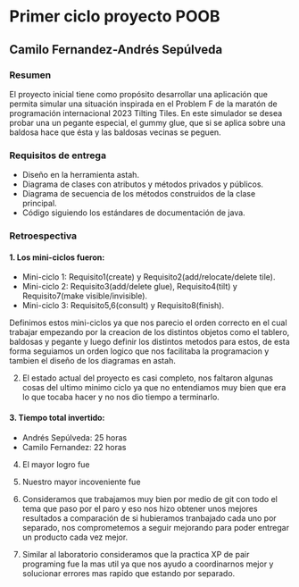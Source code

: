 # Primer ciclo proyecto POOB
## Camilo Fernandez-Andrés Sepúlveda
### Resumen
El proyecto inicial tiene como propósito desarrollar una aplicación que permita simular una
situación inspirada en el Problem F de la maratón de programación internacional 2023 Tilting
Tiles. En este simulador se desea probar una un pegante especial, el gummy glue, que si se
aplica sobre una baldosa hace que ésta y las baldosas vecinas se peguen.

### Requisitos de entrega
- Diseño en la herramienta astah.
- Diagrama de clases con atributos y métodos privados y públicos.
- Diagrama de secuencia de los métodos construidos de la clase principal.
- Código siguiendo los estándares de documentación de java.

### Retroespectiva
#### 1. Los mini-ciclos fueron:
- Mini-ciclo 1: Requisito1(create) y Requisito2(add/relocate/delete tile).
- Mini-ciclo 2: Requisito3(add/delete glue), Requisito4(tilt) y Requisito7(make visible/invisible).
- Mini-ciclo 3: Requisito5,6(consult) y Requisito8(finish).

Definimos estos mini-ciclos ya que nos parecio el orden correcto en el cual trabajar empezando por la creacion de los distintos objetos como el tablero, baldosas y pegante y luego definir los distintos metodos para estos, de esta forma
seguiamos un orden logico que nos facilitaba la programacion y tambien el diseño de los diagramas en astah.

2. El estado actual del proyecto es casi completo, nos faltaron algunas cosas del ultimo minimo ciclo ya
   que no entendiamos muy bien que era lo que tocaba hacer y no nos dio tiempo a terminarlo.

#### 3. Tiempo total invertido:
- Andrés Sepúlveda: 25 horas
- Camilo Fernandez: 22 horas

4. El mayor logro fue

5. Nuestro mayor incoveniente fue

6. Consideramos que trabajamos muy bien por medio de git con todo el tema que paso por el paro
   y eso nos hizo obtener unos mejores resultados a comparación de si hubieramos tranbajado cada uno
   por separado, nos comprometemos a seguir mejorando para poder entregar un producto cada vez mejor.

7. Similar al laboratorio consideramos que la practica XP de pair programing fue la mas util ya que nos ayudo
   a coordinarnos mejor y solucionar errores mas rapido que estando por separado. 
   
